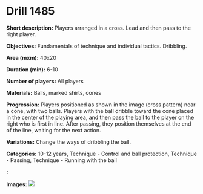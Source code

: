 # Drill 1485

**Short description:**
Players arranged in a cross. Lead and then pass to the right player.

**Objectives:**
Fundamentals of technique and individual tactics. Dribbling.

**Area (mxm):**
40x20

**Duration (min):**
6-10

**Number of players:**
All players

**Materials:**
Balls, marked shirts, cones

**Progression:**
Players positioned as shown in the image (cross pattern) near a cone, with two balls. Players with the ball dribble toward the cone placed in the center of the playing area, and then pass the ball to the player on the right who is first in line. After passing, they position themselves at the end of the line, waiting for the next action.

**Variations:**
Change the ways of dribbling the ball.

**Categories:**
10-12 years, Technique - Control and ball protection, Technique - Passing, Technique - Running with the ball

**:**


**Images:**
![](https://www.coachingfutsal.com/\images\dfa65171-f569-49f8-bf5a-88da5f1a8a76_277.png)

